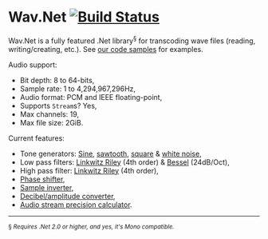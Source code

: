 Wav.Net [![Build Status](https://travis-ci.org/ArcticEcho/Wav.Net.svg?branch=master)](https://travis-ci.org/ArcticEcho/Wav.Net)
=======

Wav.Net is a fully featured .Net library<sup>§</sup> for transcoding wave files (reading, writing/creating, etc.). See [our code samples](https://github.com/ArcticEcho/Wav.Net/wiki/Code-Samples) for examples.

Audio support:

 - Bit depth: 8 to 64-bits,
 - Sample rate: 1 to 4,294,967,296Hz,
 - Audio format: PCM and IEEE floating-point,
 - Supports `Stream`s? Yes,
 - Max channels: 19,
 - Max file size: 2GiB.

Current features:

 - Tone generators: [Sine][sineGen], [sawtooth][sawGen], [square][sqrGen] & [white noise][whtNoiseGen],
 - Low pass filters: [Linkwitz Riley][linkLP] (4th order) & [Bessel][besselLP] (24dB/Oct),
 - High pass filter: [Linkwitz Riley][linkHP] (4th order),
 - [Phase shifter][phaseShft],
 - [Sample inverter][smpInv],
 - [Decibel/amplitude converter][dBAmpCal],
 - [Audio stream precision calculator][strmPrecCal].
 
---

 <sup>§ *Requires .Net 2.0 or higher, and yes, it's Mono compatible.*</sup>

 [sineGen]: https://github.com/ArcticEcho/Wav.Net/blob/master/Wav.Net/Tools/Generators/SineWave.cs#L34
 [sawGen]: https://github.com/ArcticEcho/Wav.Net/blob/master/Wav.Net/Tools/Generators/Sawtooth.cs#L32
 [sqrGen]: https://github.com/ArcticEcho/Wav.Net/blob/master/Wav.Net/Tools/Generators/SquareWave.cs#L32
 [whtNoiseGen]: https://github.com/ArcticEcho/Wav.Net/blob/master/Wav.Net/Tools/Generators/WhiteNoise.cs#L32
 [linkHP]: https://github.com/ArcticEcho/Wav.Net/blob/master/Wav.Net/Tools/Filters/LinkwitzRileyHighPass.cs#L33
 [linkLP]: https://github.com/ArcticEcho/Wav.Net/blob/master/Wav.Net/Tools/Filters/LinkwitzRileyLowPass.cs#L34
 [besselLP]: https://github.com/ArcticEcho/Wav.Net/blob/master/Wav.Net/Tools/Filters/BesselLowPass.cs#L33
 [phaseShft]: https://github.com/ArcticEcho/Wav.Net/blob/master/Wav.Net/Tools/PhaseShifter.cs#L32
 [smpInv]: https://github.com/ArcticEcho/Wav.Net/blob/master/Wav.Net/Tools/SampleInverter.cs#L25
 [dBAmpCal]: https://github.com/ArcticEcho/Wav.Net/blob/master/Wav.Net/Tools/Math.cs#L29-L60
 [strmPrecCal]: https://github.com/ArcticEcho/Wav.Net/blob/master/Wav.Net/Tools/Math.cs#L62-L121
